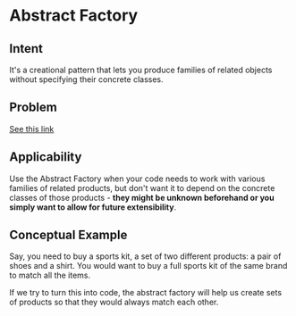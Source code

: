 # Abstract Factory

## Intent
It's a creational pattern that lets you produce families of related objects without specifying their concrete classes.

## Problem
[See this link](https://refactoring.guru/design-patterns/abstract-factory)

## Applicability
Use the Abstract Factory when your code needs to work with various families of related products, but don't want it to
depend on the concrete classes of those products - <b>they might be unknown beforehand or you simply want to allow for future
extensibility</b>.

## Conceptual Example
Say, you need to buy a sports kit, a set of two different products: a pair of shoes and a shirt.
You would want to buy a full sports kit of the same brand to match all the items.

If we try to turn this into code, the abstract factory will help us create sets of products so that they would always match each other.